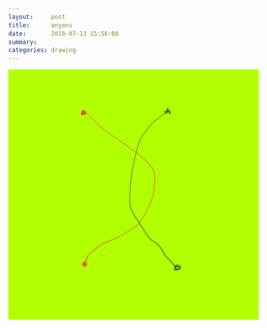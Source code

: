 ```yaml
---
layout:     post
title:      anyons
date:       2018-07-13 15:56:08
summary:    
categories: drawing
---
```

![anyons](/images/diary/anyons.png ".")
